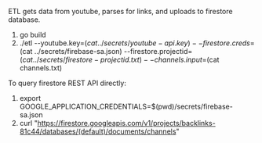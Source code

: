 ETL gets data from youtube, parses for links, and uploads to firestore database.

1. go build
2. ./etl --youtube.key=$(cat ../secrets/youtube-api.key) --firestore.creds=$(cat ../secrets/firebase-sa.json) --firestore.projectid=$(cat ../secrets/firestore-projectid.txt) --channels.input=$(cat channels.txt)

To query firestore REST API directly:

1. export GOOGLE_APPLICATION_CREDENTIALS=$(pwd)/secrets/firebase-sa.json
2. curl "https://firestore.googleapis.com/v1/projects/backlinks-81c44/databases/(default)/documents/channels"
